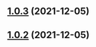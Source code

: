 ## [1.0.3](https://github.com/snomiao/Tomato-Life/compare/v1.0.2...v1.0.3) (2021-12-05)



## [1.0.2](https://github.com/snomiao/Tomato-Life/compare/v1.0.1...v1.0.2) (2021-12-05)



